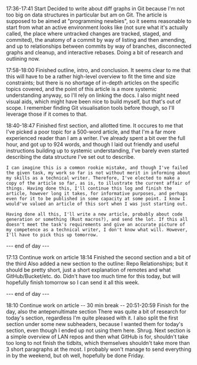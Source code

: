 17:36-17:41 Start
	Decided to write about diff graphs in Git because I'm not too big on data structures in particular but am on Git. The article is supposed to be aimed at "programming newbies", so it seems reasonable to start from what an active environment looks like (not sure what it's actually called, the place where untracked changes are tracked, staged, and commited), the anatomy of a commit by way of listing and then amending, and up to relationships between commits by way of branches, disconnected graphs and cleanup, and interactive rebases. Doing a bit of research and outlining now.

17:58-18:00 Finished outline, intro, and conclusion.
	It seems clear to me that this will have to be a rather high-level overview to fit the time and size constraints; but there is no shortage of in-depth articles on the specific topics covered, and the point of this article is a more systemic understanding anyway, so I'll rely on linking the docs. I also might need visual aids, which might have been nice to build myself, but that's out of scope. I remember finding Git visualisation tools before though, so I'll leverage those if it comes to that.

18:40-18:47 Finished first section, and allotted time.
	It occures to me that I've picked a poor topic for a 500-word article, and that I'm a far more experienced reader than I am a writer. I've already spent a bit over the full hour, and got up to 924 words, and though I laid out friendly and useful instructions building up to systemic understanding, I've barely even started describing the data structure I've set out to describe.

	I can imagine this is a common rookie mistake, and though I've failed the given task, my work so far is not without merit in informing about my skills as a technical writer. Therefore, I've elected to make a copy of the article so far, as is, to illustrate the current affair of things. Having done this, I'll continue this log and finish the article, however long it takes, for informative purposes, and perhaps even for it to be published in some capacity at some point. I know I would've valued an article of this sort when I was just starting out.

	Having done all this, I'll write a new article, probably about code generation or something (Rust macros?), and send the lot. If this all doesn't meet the task's requirements and give an accurate picture of my competence as a technical writer, I don't know what will. However, I'll have to pick this up tomorrow.

--- end of day ---

17:13 Continue work on article
18:14 Finished the second section and a bit of the third
	Also added a new section to the outline: Repo Relationships; but it should be pretty short, just a short explanation of remotes and what GitHub/Bucket/etc. do. Didn't have too much time for this today, but will hopefully finish tomorrow so I can send it all this week.

--- end of day ---

18:10 Continue work on article
-- 30 min break --
20:51-20:59 Finish for the day, also the antepenultimate section
	There was quite a bit of research for today's section, regardless I'm quite pleased with it.
	I also split the first section under some new subheaders, because I wanted them for today's section, even though I ended up not using them here. Shrug.
	Next section is a simple overview of LAN repos and then what GitHub is for, shouldn't take too long to not finish the tidbits, which themselves shouldn't take more than 3 short paragraphs at the most. I probably won't manage to send everything in by the weekend, but oh well, hopefully be done Friday.
